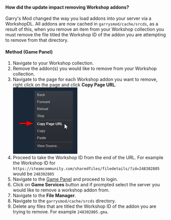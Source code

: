 #### How did the update impact removing Workshop addons?
Garry's Mod changed the way you load addons into your server via a WorkshopDL. All addons are now cached in ``garrysmod/cache/srcds``, as a result of this, when you remove an item from your Workshop collection you must remove the file titled the Workshop ID of the addon you are attempting to remove from that directory.

#### Method (Game Panel)
1. Navigate to your Workshop collection.
2. Remove the addon(s) you would like to remove from your Workshop collection.
3. Navigate to the page for each Workshop addon you want to remove, right click on the page and click **Copy Page URL**.  
![](https://raw.githubusercontent.com/HexaneNetworks/help-assets/master/assets/removing-workshop-addons.png)
4. Proceed to take the Workshop ID from the end of the URL.
    For example the Workshop ID for `https://steamcommunity.com/sharedfiles/filedetails/?id=248302805` would be ``248302805``
5. Navigate to the [Game Panel](https://gamepanel.hexanenetworks.com) and 
proceed to login.
6. Click on **Game Services** button and if prompted select the server you would like to remove a workshop addon from.
7. Navigate to the **File Manager**. 
8. Navigate to the ``garrysmod/cache/srcds`` directory.
9. Delete any files that are titled the Workshop ID of the addon you are trying to remove. For example ``248302805.gma``.
